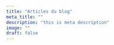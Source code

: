 ```yaml
---
title: "Articles du blog"
meta_title: ""
description: "this is meta description"
image: ""
draft: false
---
```

